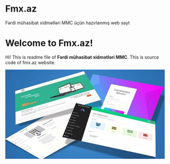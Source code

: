 # Fmx.az
Fərdi mühasibat xidmətləri MMC üçün hazırlanmış web sayt

# Welcome to Fmx.az!

Hi! This is readme file of **Fərdi mühasibat xidmətləri MMC**. This is source code of fmx.az website.

![fmx.az site srceenshot image](https://raw.githubusercontent.com/azer1ghost/fmx.az/master/layout.jpg)
